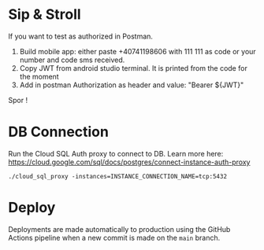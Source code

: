 # Sip & Stroll

If you want to test as authorized in Postman.
1. Build mobile app: either paste +40741198606 with 111 111 as code or your number and code sms received.
2. Copy JWT from android studio terminal. It is printed from the code for the moment
3. Add in postman Authorization as header and value: "Bearer ${JWT}"

Spor !

# DB Connection

Run the Cloud SQL Auth proxy to connect to DB. Learn more here: https://cloud.google.com/sql/docs/postgres/connect-instance-auth-proxy
```
./cloud_sql_proxy -instances=INSTANCE_CONNECTION_NAME=tcp:5432
```

# Deploy

Deployments are made automatically to production using the GitHub Actions pipeline when a new commit is made on the `main` branch.
